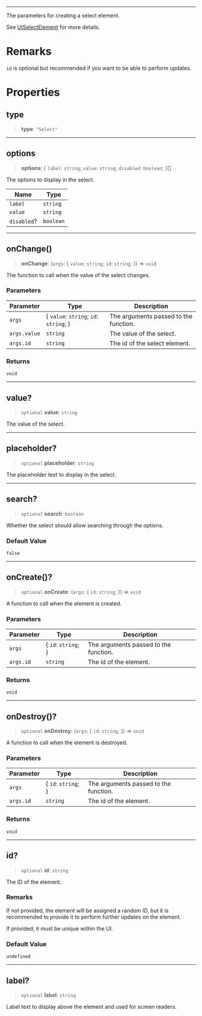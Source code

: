***

The parameters for creating a select element.

See [UISelectElement](UISelectElement.md) for more details.

# Remarks

`id` is optional but recommended if you want to be able to perform updates.

# Properties

## type

> **type**: `"Select"`

***

## options

> **options**: \{ `label`: `string`; `value`: `string`; `disabled`: `boolean`; }\[]

The options to display in the select.

| Name        | Type      |
| ----------- | --------- |
| `label`     | `string`  |
| `value`     | `string`  |
| `disabled`? | `boolean` |

***

## onChange()

> **onChange**: (`args`: \{ `value`: `string`; `id`: `string`; }) => `void`

The function to call when the value of the select changes.

### Parameters

| Parameter    | Type                                    | Description                           |
| ------------ | --------------------------------------- | ------------------------------------- |
| `args`       | \{ `value`: `string`; `id`: `string`; } | The arguments passed to the function. |
| `args.value` | `string`                                | The value of the select.              |
| `args.id`    | `string`                                | The id of the select element.         |

### Returns

`void`

***

## value?

> `optional` **value**: `string`

The value of the select.

***

## placeholder?

> `optional` **placeholder**: `string`

The placeholder text to display in the select.

***

## search?

> `optional` **search**: `boolean`

Whether the select should allow searching through the options.

### Default Value

`false`

***

## onCreate()?

> `optional` **onCreate**: (`args`: \{ `id`: `string`; }) => `void`

A function to call when the element is created.

### Parameters

| Parameter | Type                 | Description                           |
| --------- | -------------------- | ------------------------------------- |
| `args`    | \{ `id`: `string`; } | The arguments passed to the function. |
| `args.id` | `string`             | The id of the element.                |

### Returns

`void`

***

## onDestroy()?

> `optional` **onDestroy**: (`args`: \{ `id`: `string`; }) => `void`

A function to call when the element is destroyed.

### Parameters

| Parameter | Type                 | Description                           |
| --------- | -------------------- | ------------------------------------- |
| `args`    | \{ `id`: `string`; } | The arguments passed to the function. |
| `args.id` | `string`             | The id of the element.                |

### Returns

`void`

***

## id?

> `optional` **id**: `string`

The ID of the element.

### Remarks

If not provided, the element will be assigned a random ID, but it is recommended to provide it
to perform further updates on the element.

If provided, it must be unique within the UI.

### Default Value

`undefined`

***

## label?

> `optional` **label**: `string`

Label text to display above the element and used for screen readers.
